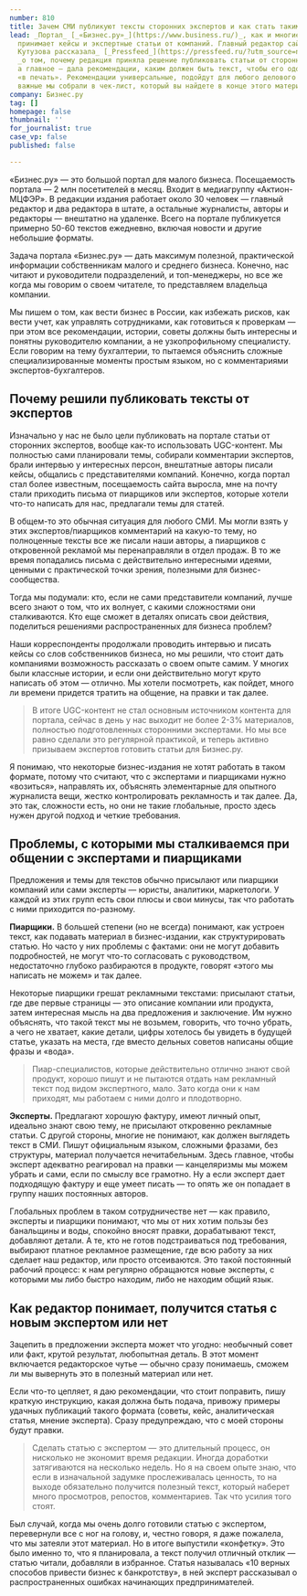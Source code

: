 ```yaml
---
number: 810
title: Зачем СМИ публикуют тексты сторонних экспертов и как стать таким экспертом
lead: _Портал_ [_«Бизнес.ру»_](https://www.business.ru/)_, как и многие деловые медиа,
  принимает кейсы и экспертные статьи от компаний. Главный редактор сайта Татьяна
  Кутузова рассказала_ [_Pressfeed_](https://pressfeed.ru/?utm_source=news&utm_medium=intro&utm_campaign=lead&utm_content=zachem-smi-publikuyut-teksty-storonnix-ekspertov-i-kak-stat-takim-ekspertom)
  _о том, почему редакция приняла решение публиковать статьи от сторонних экспертов,
  а главное — дала рекомендации, каким должен быть текст, чтобы его одобрили и взяли
  «в печать». Рекомендации универсальные, подойдут для любого делового издания. Самые
  важные мы собрали в чек-лист, который вы найдете в конце этого материала._
company: Бизнес.ру
tag: []
homepage: false
thumbnail: ''
for_journalist: true
case_vp: false
published: false

---
```

«Бизнес.ру» — это большой портал для малого бизнеса. Посещаемость портала — 2 млн посетителей в месяц. Входит в медиагруппу «Актион-МЦФЭР». В редакции издания работает около 30 человек — главный редактор и два редактора в штате, а остальные журналисты, авторы и редакторы — внештатно на удаленке. Всего на портале публикуется примерно 50-60 текстов ежедневно, включая новости и другие небольшие форматы.

Задача портала «Бизнес.ру» — дать максимум полезной, практической информации собственникам малого и среднего бизнеса. Конечно, нас читают и руководители подразделений, и топ-менеджеры, но все же когда мы говорим о своем читателе, то представляем владельца компании.

Мы пишем о том, как вести бизнес в России, как избежать рисков, как вести учет, как управлять сотрудниками, как готовиться к проверкам — при этом все рекомендации, истории, советы должны быть интересны и понятны руководителю компании, а не узкопрофильному специалисту. Если говорим на тему бухгалтерии, то пытаемся объяснить сложные специализированные моменты простым языком, но с комментариями экспертов-бухгалтеров.

## Почему решили публиковать тексты от экспертов

Изначально у нас не было цели публиковать на портале статьи от сторонних экспертов, вообще как-то использовать UGC-контент. Мы полностью сами планировали темы, собирали комментарии экспертов, брали интервью у интересных персон, внештатные авторы писали кейсы, общались с представителями компаний. Конечно, когда портал стал более известным, посещаемость сайта выросла, мне на почту стали приходить письма от пиарщиков или экспертов, которые хотели что-то написать для нас, предлагали темы для статей.

В общем-то это обычная ситуация для любого СМИ. Мы могли взять у этих экспертов/пиарщиков комментарий на какую-то тему, но полноценные тексты все же писали наши авторы, а пиарщиков с откровенной рекламой мы перенаправляли в отдел продаж. В то же время попадались письма с действительно интересными идеями, ценными с практической точки зрения, полезными для бизнес-сообщества.

Тогда мы подумали: кто, если не сами представители компаний, лучше всего знают о том, что их волнует, с какими сложностями они сталкиваются. Кто еще сможет в деталях описать свои действия, поделиться решениями распространенных для бизнеса проблем?

Наши корреспонденты продолжали проводить интервью и писать кейсы со слов собственников бизнеса, но мы решили, что стоит дать компаниями возможность рассказать о своем опыте самим. У многих были классные истории, и если они действительно могут круто написать об этом — отлично. Мы хотели посмотреть, как пойдет, много ли времени придется тратить на общение, на правки и так далее.

> В итоге UGC-контент не стал основным источником контента для портала, сейчас в день у нас выходит не более 2-3% материалов, полностью подготовленных сторонними экспертами. Но мы все равно сделали это регулярной практикой, и теперь активно призываем экспертов готовить статьи для Бизнес.ру.

Я понимаю, что некоторые бизнес-издания не хотят работать в таком формате, потому что считают, что с экспертами и пиарщиками нужно «возиться», направлять их, объяснять элементарные для опытного журналиста вещи, жестко контролировать рекламность и так далее. Да, это так, сложности есть, но они не такие глобальные, просто здесь нужен другой подход и четкие требования.

## Проблемы, с которыми мы сталкиваемся при общении с экспертами и пиарщиками

Предложения и темы для текстов обычно присылают или пиарщики компаний или сами эксперты — юристы, аналитики, маркетологи. У каждой из этих групп есть свои плюсы и свои минусы, так что работать с ними приходится по-разному.

**Пиарщики.** В большей степени (но не всегда) понимают, как устроен текст, как подавать материал в бизнес-издании, как структурировать статью. Но часто у них проблемы с фактами: они не могут добавить подробностей, не могут что-то согласовать с руководством, недостаточно глубоко разбираются в продукте, говорят «этого мы написать не можем» и так далее.

Некоторые пиарщики грешат рекламными текстами: присылают статьи, где две первые страницы — это описание компании или продукта, затем интересная мысль на два предложения и заключение. Им нужно объяснять, что такой текст мы не возьмем, говорить, что точно убрать, а чего не хватает, какие детали, цифры хотелось бы увидеть в будущей статье, указать на места, где вместо дельных советов написаны общие фразы и «вода».

> Пиар-специалистов, которые действительно отлично знают свой продукт, хорошо пишут и не пытаются отдать нам рекламный текст под видом экспертного, мало. Зато когда они к нам приходят, мы работаем с ними долго и плодотворно.

**Эксперты.** Предлагают хорошую фактуру, имеют личный опыт, идеально знают свою тему, не присылают откровенно рекламные статьи. С другой стороны, многие не понимают, как должен выглядеть текст в СМИ. Пишут официальным языком, сложными фразами, без структуры, материал получается нечитабельным. Здесь главное, чтобы эксперт адекватно реагировал на правки — канцеляризмы мы можем убрать и сами, если по смыслу все грамотно. Ну а если эксперт дает подходящую фактуру и еще умеет писать — то опять же он попадает в группу наших постоянных авторов.

Глобальных проблем в таком сотрудничестве нет — как правило, эксперты и пиарщики понимают, что мы от них хотим пользы без банальщины и воды, спокойно вносят правки, дорабатывают текст, добавляют детали. А те, кто не готов подстраиваться под требования, выбирают платное рекламное размещение, где всю работу за них сделает наш редактор, или просто отсеиваются. Это такой постоянный рабочий процесс: к нам регулярно обращаются новые эксперты, с которыми мы либо быстро находим, либо не находим общий язык.

## Как редактор понимает, получится статья с новым экспертом или нет

Зацепить в предложении эксперта может что угодно: необычный совет или факт, крутой результат, любопытная деталь. В этот момент включается редакторское чутье — обычно сразу понимаешь, сможем ли мы вывернуть это в полезный материал или нет.

Если что-то цепляет, я даю рекомендации, что стоит поправить, пишу краткую инструкцию, какая должна быть подача, привожу примеры удачных публикаций такого формата (советы, кейс, аналитическая статья, мнение эксперта). Сразу предупреждаю, что с моей стороны будут правки.

> Сделать статью с экспертом — это длительный процесс, он нисколько не экономит время редакции. Иногда доработки затягиваются на несколько недель. Но я на своем опыте знаю, что если в изначальной задумке прослеживалась ценность, то на выходе обязательно получится полезный текст, который наберет много просмотров, репостов, комментариев. Так что усилия того стоят.

Был случай, когда мы очень долго готовили статью с экспертом, перевернули все с ног на голову, и, честно говоря, я даже пожалела, что мы затеяли этот материал. Но в итоге выпустили «конфетку». Это было именно то, что я планировала, а текст получил отличный отклик — статью читали, добавляли в избранное. Статья называлась «10 верных способов привести бизнес к банкротству», в ней эксперт рассказывал о распространенных ошибках начинающих предпринимателей.